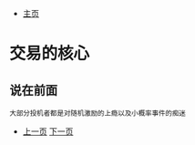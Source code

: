 - [主页](../README.md)


# 交易的核心

## 说在前面

`大部分投机者都是对随机激励的上瘾以及小概率事件的痴迷`











- [上一页](./K线历史和画法以及其关键K线形成背后的原因.md) [下一页](./股票的PE是什么如何算市盈率.md)